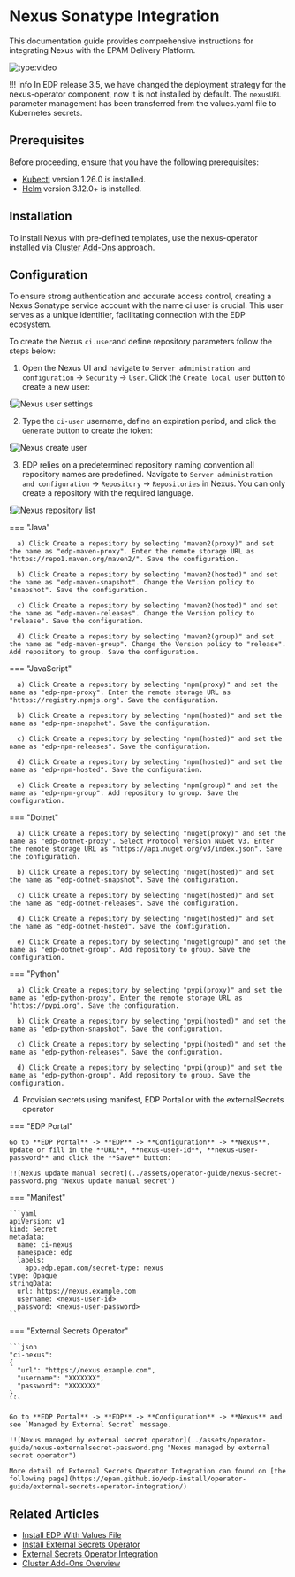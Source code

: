 # Nexus Sonatype Integration

This documentation guide provides comprehensive instructions for integrating Nexus with the EPAM Delivery Platform.

![type:video](https://www.youtube.com/embed/ger8yoXB24U)

!!! info
    In EDP release 3.5, we have changed the deployment strategy for the nexus-operator component, now it is not installed by default. The `nexusURL` parameter management has been transferred from the values.yaml file to Kubernetes secrets.

## Prerequisites

Before proceeding, ensure that you have the following prerequisites:

* [Kubectl](https://v1-26.docs.kubernetes.io/releases/download/) version 1.26.0 is installed.
* [Helm](https://helm.sh) version 3.12.0+ is installed.

## Installation

To install Nexus with pre-defined templates, use the nexus-operator installed via [Cluster Add-Ons](https://github.com/epam/edp-cluster-add-ons) approach.

## Configuration

To ensure strong authentication and accurate access control, creating a Nexus Sonatype service account with the name  ci.user  is crucial. This user serves as a unique identifier, facilitating connection with the EDP ecosystem.

To create the Nexus `ci.user`and define repository parameters follow the steps below: <a name="values"></a>

1. Open the Nexus UI and navigate to `Server administration and configuration` -> `Security` -> `User`. Click the `Create local user` button to create a new user:

  !![Nexus user settings](../assets/operator-guide/nexus-settings-user.png "Nexus user settings")

2. Type the `ci-user` username, define an expiration period, and click the `Generate` button to create the token:

  !![Nexus create user](../assets/operator-guide/nexus-create-user.png "Nexus create user")

3. EDP relies on a predetermined repository naming convention all repository names are predefined. Navigate to `Server administration and configuration` -> `Repository` -> `Repositories` in Nexus. You can only create a repository with the required language.

  !![Nexus repository list](../assets/operator-guide/nexus-repository.png "Nexus repository list")

  === "Java"

      a) Click Create a repository by selecting "maven2(proxy)" and set the name as "edp-maven-proxy". Enter the remote storage URL as "https://repo1.maven.org/maven2/". Save the configuration.

      b) Click Create a repository by selecting "maven2(hosted)" and set the name as "edp-maven-snapshot". Change the Version policy to "snapshot". Save the configuration.

      c) Click Create a repository by selecting "maven2(hosted)" and set the name as "edp-maven-releases". Change the Version policy to "release". Save the configuration.

      d) Click Create a repository by selecting "maven2(group)" and set the name as "edp-maven-group". Change the Version policy to "release". Add repository to group. Save the configuration.

  === "JavaScript"

      a) Click Create a repository by selecting "npm(proxy)" and set the name as "edp-npm-proxy". Enter the remote storage URL as "https://registry.npmjs.org". Save the configuration.

      b) Click Create a repository by selecting "npm(hosted)" and set the name as "edp-npm-snapshot". Save the configuration.

      c) Click Create a repository by selecting "npm(hosted)" and set the name as "edp-npm-releases". Save the configuration.

      d) Click Create a repository by selecting "npm(hosted)" and set the name as "edp-npm-hosted". Save the configuration.

      e) Click Create a repository by selecting "npm(group)" and set the name as "edp-npm-group". Add repository to group. Save the configuration.

  === "Dotnet"

      a) Click Create a repository by selecting "nuget(proxy)" and set the name as "edp-dotnet-proxy". Select Protocol version NuGet V3. Enter the remote storage URL as "https://api.nuget.org/v3/index.json". Save the configuration.

      b) Click Create a repository by selecting "nuget(hosted)" and set the name as "edp-dotnet-snapshot". Save the configuration.

      c) Click Create a repository by selecting "nuget(hosted)" and set the name as "edp-dotnet-releases". Save the configuration.

      d) Click Create a repository by selecting "nuget(hosted)" and set the name as "edp-dotnet-hosted". Save the configuration.

      e) Click Create a repository by selecting "nuget(group)" and set the name as "edp-dotnet-group". Add repository to group. Save the configuration.

  === "Python"

      a) Click Create a repository by selecting "pypi(proxy)" and set the name as "edp-python-proxy". Enter the remote storage URL as "https://pypi.org". Save the configuration.

      b) Click Create a repository by selecting "pypi(hosted)" and set the name as "edp-python-snapshot". Save the configuration.

      c) Click Create a repository by selecting "pypi(hosted)" and set the name as "edp-python-releases". Save the configuration.

      d) Click Create a repository by selecting "pypi(group)" and set the name as "edp-python-group". Add repository to group. Save the configuration.


4. Provision secrets using manifest, EDP Portal or with the externalSecrets operator

=== "EDP Portal"

    Go to **EDP Portal** -> **EDP** -> **Configuration** -> **Nexus**. Update or fill in the **URL**, **nexus-user-id**, **nexus-user-password** and click the **Save** button:

    !![Nexus update manual secret](../assets/operator-guide/nexus-secret-password.png "Nexus update manual secret")

=== "Manifest"

    ```yaml
    apiVersion: v1
    kind: Secret
    metadata:
      name: ci-nexus
      namespace: edp
      labels:
        app.edp.epam.com/secret-type: nexus
    type: Opaque
    stringData:
      url: https://nexus.example.com
      username: <nexus-user-id>
      password: <nexus-user-password>
    ```

=== "External Secrets Operator"

    ```json
    "ci-nexus":
    {
      "url": "https://nexus.example.com",
      "username": "XXXXXXX",
      "password": "XXXXXXX"
    },
    ```

    Go to **EDP Portal** -> **EDP** -> **Configuration** -> **Nexus** and see `Managed by External Secret` message.

    !![Nexus managed by external secret operator](../assets/operator-guide/nexus-externalsecret-password.png "Nexus managed by external secret operator")

    More detail of External Secrets Operator Integration can found on [the following page](https://epam.github.io/edp-install/operator-guide/external-secrets-operator-integration/)

## Related Articles
* [Install EDP With Values File](install-edp.md)
* [Install External Secrets Operator](install-external-secrets-operator.md)
* [External Secrets Operator Integration](external-secrets-operator-integration.md)
* [Cluster Add-Ons Overview](add-ons-overview.md)
